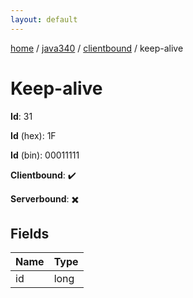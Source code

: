 ```yaml
---
layout: default
---
```


[home](/)  /  [java340](/protocol/java340)  /  [clientbound](/protocol/java340/clientbound)  /  keep-alive

# Keep-alive

**Id**: 31

**Id** (hex): 1F

**Id** (bin): 00011111

**Clientbound**: ✔️

**Serverbound**: ✖️

## Fields

Name | Type
---|---
id | long

